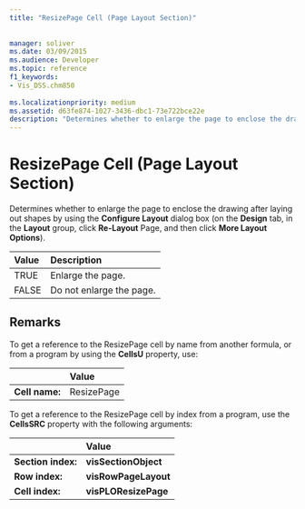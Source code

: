 ```yaml
---
title: "ResizePage Cell (Page Layout Section)"
 
 
manager: soliver
ms.date: 03/09/2015
ms.audience: Developer
ms.topic: reference
f1_keywords:
- Vis_DSS.chm850
 
ms.localizationpriority: medium
ms.assetid: d63fe874-1027-3436-dbc1-73e722bce22e
description: "Determines whether to enlarge the page to enclose the drawing after laying out shapes by using the Configure Layout dialog box (on the Design tab, in the Layout group, click Re-Layout Page, and then click More Layout Options)."
---
```


# ResizePage Cell (Page Layout Section)

Determines whether to enlarge the page to enclose the drawing after laying out shapes by using the **Configure Layout** dialog box (on the **Design** tab, in the **Layout** group, click **Re-Layout** Page, and then click **More Layout Options**).
  
|**Value**|**Description**|
|:-----|:-----|
| TRUE  <br/> | Enlarge the page. |
| FALSE  <br/> | Do not enlarge the page. |
   
## Remarks

To get a reference to the ResizePage cell by name from another formula, or from a program by using the **CellsU** property, use: 
  
||Value |
|:-----|:-----|
| **Cell name:**  <br/> | ResizePage  <br/> |
   
To get a reference to the ResizePage cell by index from a program, use the **CellsSRC** property with the following arguments: 
  
||Value |
|:-----|:-----|
| **Section index:**  <br/> |**visSectionObject** <br/> |
| **Row index:**  <br/> |**visRowPageLayout** <br/> |
| **Cell index:**  <br/> |**visPLOResizePage** <br/> |
   

